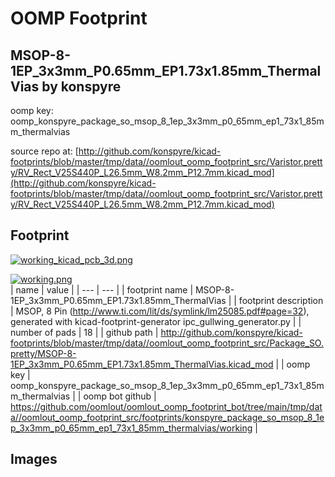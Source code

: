# OOMP Footprint  
## MSOP-8-1EP_3x3mm_P0.65mm_EP1.73x1.85mm_ThermalVias  by konspyre  
  
oomp key: oomp_konspyre_package_so_msop_8_1ep_3x3mm_p0_65mm_ep1_73x1_85mm_thermalvias  
  
source repo at: [http://github.com/konspyre/kicad-footprints/blob/master/tmp/data//oomlout_oomp_footprint_src/Varistor.pretty/RV_Rect_V25S440P_L26.5mm_W8.2mm_P12.7mm.kicad_mod](http://github.com/konspyre/kicad-footprints/blob/master/tmp/data//oomlout_oomp_footprint_src/Varistor.pretty/RV_Rect_V25S440P_L26.5mm_W8.2mm_P12.7mm.kicad_mod)  
## Footprint  
  
[![working_kicad_pcb_3d.png](working_kicad_pcb_3d_600.png)](working_kicad_pcb_3d.png)  
  
[![working.png](working_600.png)](working.png)  
| name | value | 
| --- | --- | 
| footprint name | MSOP-8-1EP_3x3mm_P0.65mm_EP1.73x1.85mm_ThermalVias | 
| footprint description | MSOP, 8 Pin (http://www.ti.com/lit/ds/symlink/lm25085.pdf#page=32), generated with kicad-footprint-generator ipc_gullwing_generator.py | 
| number of pads | 18 | 
| github path | http://github.com/konspyre/kicad-footprints/blob/master/tmp/data//oomlout_oomp_footprint_src/Package_SO.pretty/MSOP-8-1EP_3x3mm_P0.65mm_EP1.73x1.85mm_ThermalVias.kicad_mod | 
| oomp key | oomp_konspyre_package_so_msop_8_1ep_3x3mm_p0_65mm_ep1_73x1_85mm_thermalvias | 
| oomp bot github | https://github.com/oomlout/oomlout_oomp_footprint_bot/tree/main/tmp/data//oomlout_oomp_footprint_src/footprints/konspyre_package_so_msop_8_1ep_3x3mm_p0_65mm_ep1_73x1_85mm_thermalvias/working | 
## Images  
